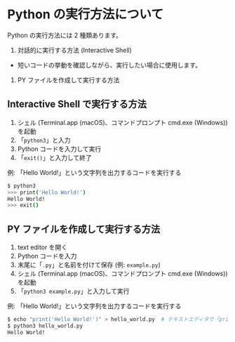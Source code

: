# Python の実行方法について
Python の実行方法には 2 種類あります。
1. 対話的に実行する方法 (Interactive Shell)
  * 短いコードの挙動を確認しながら、実行したい場合に使用します。
1. PY ファイルを作成して実行する方法

## Interactive Shell で実行する方法
1. シェル (Terminal.app (macOS)、コマンドプロンプト cmd.exe (Windows)) を起動
1. 「`python3`」と入力
1. Python コードを入力して実行
1. 「`exit()`」と入力して終了

例: 「Hello World!」という文字列を出力するコードを実行する
```bash
$ python3
>>> print('Hello World!')
Hello World!
>>> exit()
```

## PY ファイルを作成して実行する方法
1. text editor を開く
1. Python コードを入力
1. 末尾に「`.py`」と名前を付けて保存 (例: `example.py`)
1. シェル (Terminal.app (macOS)、コマンドプロンプト cmd.exe (Windows)) を起動
1. 「`python3 example.py`」と入力して実行

例: 「Hello World!」という文字列を出力するコードを実行する
```bash
$ echo "print('Hello World!')" > hello_world.py  # テキストエディタで「print('Hello World!')」と入力し、「hello_world.py」と名前を付けて保存します
$ python3 hello_world.py
Hello World!
```
